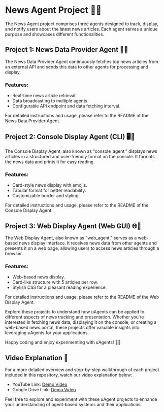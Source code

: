 # News Agent Project 📰🤖

The News Agent project comprises three agents designed to track, display, and notify users about the latest news articles. Each agent serves a unique purpose and showcases different functionalities.

## Project 1: News Data Provider Agent 🚀📰

The News Data Provider Agent continuously fetches top news articles from an external API and sends this data to other agents for processing and display.

### Features:
- Real-time news article retrieval.
- Data broadcasting to multiple agents.
- Configurable API endpoint and data fetching interval.

For detailed instructions and usage, please refer to the README of the News Data Provider Agent.

## Project 2: Console Display Agent (CLI) 🖥️📰

The Console Display Agent, also known as "console_agent," displays news articles in a structured and user-friendly format on the console. It formats the news data and prints it for easy reading.

### Features:
- Card-style news display with emojis.
- Tabular format for better readability.
- Customizable border and styling.

For detailed instructions and usage, please refer to the README of the Console Display Agent.

## Project 3: Web Display Agent (Web GUI) 🌐📰

The Web Display Agent, also known as "web_agent," serves as a web-based news display interface. It receives news data from other agents and presents it on a web page, allowing users to access news articles through a browser.

### Features:
- Web-based news display.
- Card-like structure with 5 articles per row.
- Stylish CSS for a pleasant reading experience.

For detailed instructions and usage, please refer to the README of the Web Display Agent.

Explore these projects to understand how uAgents can be applied to different aspects of news tracking and presentation. Whether you're interested in fetching news data, displaying it on the console, or creating a web-based news portal, these projects offer valuable insights into leveraging uAgents for your applications.

Happy coding and enjoy experimenting with uAgents! 🚀🤖

## Video Explanation 🎥

For a more detailed overview and step-by-step walkthrough of each project included in this repository, watch our video explanation below:

- YouTube Link: [Demo Video]( https://youtu.be/kLxQUshGk8s) 
- Google Drive Link: [Demo Video](https://drive.google.com/file/d/14z-eJLfx4jrNjfbuf4kEKXNc8iUBgvZy/view?usp=sharing)

Feel free to explore and experiment with these uAgent projects to enhance your understanding of agent-based systems and their applications.
